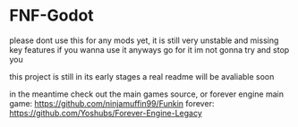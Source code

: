 # FNF-Godot

please dont use this for any mods yet, it is still very unstable and missing key features
if you wanna use it anyways go for it im not gonna try and stop you
 
this project is still in its early stages
a real readme will be avaliable soon

in the meantime check out the main games source, or forever engine
main game: https://github.com/ninjamuffin99/Funkin
forever: https://github.com/Yoshubs/Forever-Engine-Legacy
